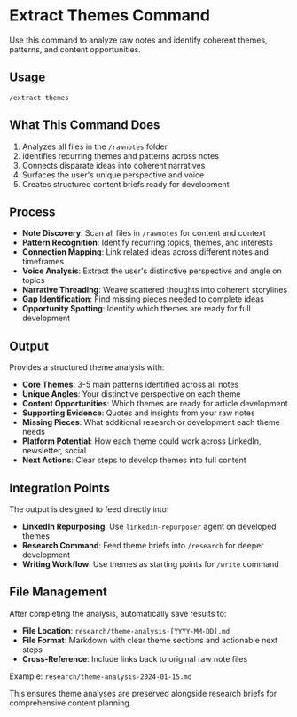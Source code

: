 # Extract Themes Command

Use this command to analyze raw notes and identify coherent themes, patterns, and content opportunities.

## Usage
`/extract-themes`

## What This Command Does
1. Analyzes all files in the `/rawnotes` folder
2. Identifies recurring themes and patterns across notes
3. Connects disparate ideas into coherent narratives
4. Surfaces the user's unique perspective and voice
5. Creates structured content briefs ready for development

## Process
- **Note Discovery**: Scan all files in `/rawnotes` for content and context
- **Pattern Recognition**: Identify recurring topics, themes, and interests
- **Connection Mapping**: Link related ideas across different notes and timeframes
- **Voice Analysis**: Extract the user's distinctive perspective and angle on topics
- **Narrative Threading**: Weave scattered thoughts into coherent storylines
- **Gap Identification**: Find missing pieces needed to complete ideas
- **Opportunity Spotting**: Identify which themes are ready for full development

## Output
Provides a structured theme analysis with:
- **Core Themes**: 3-5 main patterns identified across all notes
- **Unique Angles**: Your distinctive perspective on each theme
- **Content Opportunities**: Which themes are ready for article development
- **Supporting Evidence**: Quotes and insights from your raw notes
- **Missing Pieces**: What additional research or development each theme needs
- **Platform Potential**: How each theme could work across LinkedIn, newsletter, social
- **Next Actions**: Clear steps to develop themes into full content

## Integration Points
The output is designed to feed directly into:
- **LinkedIn Repurposing**: Use `linkedin-repurposer` agent on developed themes
- **Research Command**: Feed theme briefs into `/research` for deeper development
- **Writing Workflow**: Use themes as starting points for `/write` command

## File Management
After completing the analysis, automatically save results to:
- **File Location**: `research/theme-analysis-[YYYY-MM-DD].md`
- **File Format**: Markdown with clear theme sections and actionable next steps
- **Cross-Reference**: Include links back to original raw note files

Example: `research/theme-analysis-2024-01-15.md`

This ensures theme analyses are preserved alongside research briefs for comprehensive content planning.